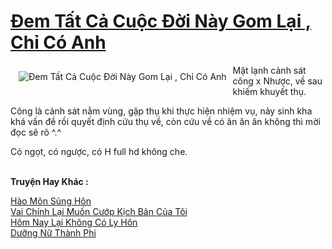 <a href="https://utruyen.com/dem-tat-ca-cuoc-doi-nay-gom-lai-chi-co-anh/19528/" title="Đem Tất Cả Cuộc Đời Này Gom Lại , Chỉ Có Anh"><h1>Đem Tất Cả Cuộc Đời Này Gom Lại , Chỉ Có Anh</h1></a><div style="display:table"><img align="right" style="float: left; padding: 10px;" src="https://utruyen.com/images/story/200x260/dem-tat-ca-cuoc-doi-nay-gom-lai-chi-co-anh.jpg" alt="Đem Tất Cả Cuộc Đời Này Gom Lại , Chỉ Có Anh">Mặt lạnh cảnh sát công x Nhược, về sau khiếm khuyết thụ.<p></p>Công là cảnh sát nằm vùng, gặp thụ khi thực hiện nhiệm vụ, nảy sinh kha khá vấn đề rồi quyết định cứu thụ về, còn cứu về có ăn ăn ăn không thì mời đọc sẽ rõ ^.^ <p></p>Có ngọt, có ngược, có H full hd không che.</div><p><br><b>Truyện Hay Khác :</b></p><a href="https://utruyen.com/hao-mon-sung-hon/20143/" alt="Hào Môn Sủng Hôn">Hào Môn Sủng Hôn</a><br/><a href="https://github.com/quanluxury/dammy/tree/master/truyenhay/19141/" alt="Vai Chính Lại Muốn Cướp Kịch Bản Của Tôi">Vai Chính Lại Muốn Cướp Kịch Bản Của Tôi</a><br/><a href="https://truyenngontinhay.wordpress.com/2019/10/03/hom-nay-lai-khong-co-ly-hon/" alt="Hôm Nay Lại Không Có Ly Hôn">Hôm Nay Lại Không Có Ly Hôn</a><br/><a href="https://github.com/quanluxury/truyenhot/tree/master/truyenhay/10243/" alt="Dưỡng Nữ Thành Phi">Dưỡng Nữ Thành Phi</a><br/>